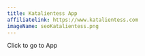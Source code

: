 ```yaml
---
title: Katalientess App
affiliatelink: https://www.katalientess.com
imageName: seoKatalientess.png
--- 
```


Click to go to App